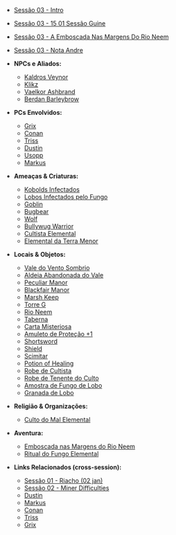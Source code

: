 - [Sessão 03 - Intro](s03_-_sessao_03_-_intro.md)
- [Sessão 03 - 15 01 Sessão Guine](s03_-_sessao_03_-_15_01_sessao_guine.md)
- [Sessão 03 - A Emboscada Nas Margens Do Rio Neem](s03_-_sessao_03_-_a_emboscada_nas_margens_do_rio_neem.md)
- [Sessão 03 - Nota Andre](s03_-_sessao_03_-_nota_andre.md)

- **NPCs e Aliados:**
    - [Kaldros Veynor](kaldros_veynor.md)
    - [Klikz](klikz.md)
    - [Vaelkor Ashbrand](vaelkor_ashbrand.md)
    - [Berdan Barleybrow](berdan_barleybrow.md)

- **PCs Envolvidos:**
    - [Grix](grix.md)
    - [Conan](conan.md)
    - [Triss](triss.md)
    - [Dustin](pc_dustin..md)
    - [Usopp](usopp.md)
    - [Markus](markus.md)

- **Ameaças & Criaturas:**
    - [Kobolds Infectados](kobolds_infectados.md)
    - [Lobos Infectados pelo Fungo](lobos_infectados.md)
    - [Goblin](goblin.md)
    - [Bugbear](bugbear.md)
    - [Wolf](wolf.md)
    - [Bullywug Warrior](bullywug_warrior.md)
    - [Cultista Elemental](cultista_elemental.md)
    - [Elemental da Terra Menor](elemental_da_terra_menor.md)

- **Locais & Objetos:**
    - [Vale do Vento Sombrio](vale_do_vento_sombrio.md)
    - [Aldeia Abandonada do Vale](aldeia_abandonada.md)
    - [Peculiar Manor](peculiar_manor.md)
    - [Blackfair Manor](blackfair_manor.md)
    - [Marsh Keep](marsh_keep.md)
    - [Torre G](torre_g.md)
    - [Rio Neem](rio_neem.md)
    - [Taberna](taberna.md)
    - [Carta Misteriosa](carta_misteriosa.md)
    - [Amuleto de Proteção +1](amuleto_de_protecao_+1.md)
    - [Shortsword](shortsword.md)
    - [Shield](shield.md)
    - [Scimitar](scimitar.md)
    - [Potion of Healing](potion_of_healing.md)
    - [Robe de Cultista](robe_de_cultista.md)
    - [Robe de Tenente do Culto](robe_de_tenente_do_culto.md)
    - [Amostra de Fungo de Lobo](amostra_fungo_lobo.md)
    - [Granada de Lobo](granada_de_lobo.md)

- **Religião & Organizações:**
    - [Culto do Mal Elemental](culto_elemental.md)

- **Aventura:**
    - [Emboscada nas Margens do Rio Neem](emboscada_no_rio_neem.md)
    - [Ritual do Fungo Elemental](ritual_do_fungo.md)

- **Links Relacionados (cross-session):**
    - [Sessão 01 - Riacho (02 jan)](s01_-_sessao_01_-_riacho_(02-jan).md)
    - [Sessão 02 - Miner Difficulties](s02_-_sessao_02_-_miner_difficulties.md)
    - [Dustin](pc_dustin..md)
    - [Markus](markus.md)
    - [Conan](conan.md)
    - [Triss](triss.md)
    - [Grix](grix.md)
	

